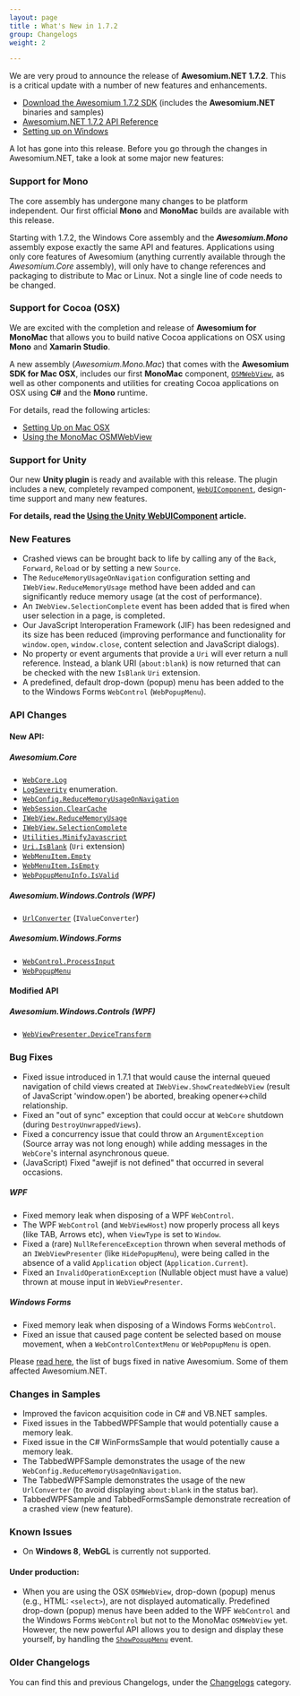 ```yaml
---
layout: page
title : What's New in 1.7.2
group: Changelogs
weight: 2

---
```


We are very proud to announce the release of **Awesomium.NET 1.7.2**. This is a critical update with a number of new features and enhancements.

* [Download the Awesomium 1.7.2 SDK](http://www.awesomium.com/download) (includes the **Awesomium.NET** binaries and samples)
* [Awesomium.NET 1.7.2 API Reference](http://docs.awesomium.net)
* [Setting up on Windows](http://wiki.awesomium.net/getting-started/setting-up-on-windows.html)

A lot has gone into this release. Before you go through the changes in Awesomium.NET, take a look at some major new features:

### Support for Mono

The core assembly has undergone many changes to be platform independent. Our first official **Mono** and **MonoMac** builds are available with this release. 

Starting with 1.7.2, the Windows Core assembly and the **_Awesomium.Mono_** assembly expose exactly the same API and features. Applications using only core features of Awesomium (anything currently available through the *Awesomium.Core* assembly), will only have to change references and packaging to distribute to Mac or Linux. Not a single line of code needs to be changed.

### Support for Cocoa (OSX)

We are excited with the completion and release of **Awesomium for MonoMac** that allows you to build native Cocoa applications on OSX using **Mono** and **Xamarin Studio**.

A new assembly (*Awesomium.Mono.Mac*) that comes with the **Awesomium SDK for Mac OSX**, includes our first **MonoMac** component, [`OSMWebView`](http://docs.awesomium.net/monomac/?tc=T_Awesomium_Mono_Mac_OSMWebView), as well as other components and utilities for creating Cocoa applications on OSX using **C#** and the **Mono** runtime.

For details, read the following articles:

* [Setting Up on Mac OSX](http://wiki.awesomium.net/getting-started/setting-up-on-mac-osx.html)
* [Using the MonoMac OSMWebView](http://wiki.awesomium.net/monomac/using-the-osmwebview.html)

### Support for Unity

Our new **Unity plugin** is ready and available with this release. The plugin includes a new, completely revamped component, [`WebUIComponent`](), design-time support and many new features.

**For details, read the [Using the Unity WebUIComponent](http://wiki.awesomium.net/unity/using-the-webuicomponent.html) article.**

### New Features

* Crashed views can be brought back to life by calling any of the `Back`, `Forward`, `Reload` or by setting a new `Source`.
* The `ReduceMemoryUsageOnNavigation` configuration setting and `IWebView.ReduceMemoryUsage` method have been added and can significantly reduce memory usage (at the cost of performance).
* An `IWebView.SelectionComplete` event has been added that is fired when user selection in a page, is completed.
* Our JavaScript Interoperation Framework (JIF) has been redesigned and its size has been reduced (improving performance and functionality for `window.open`, `window.close`, content selection and JavaScript dialogs).
* No property or event arguments that provide a `Uri` will ever return a null reference. Instead, a blank URI (`about:blank`) is now returned that can be checked with the new `IsBlank` `Uri` extension.
* A predefined, default drop-down (popup) menu has been added to the to the Windows Forms `WebControl` (`WebPopupMenu`).

### API Changes

#### New API:

##### *Awesomium.Core*

* [`WebCore.Log`](http://docs.awesomium.net/?tc=Overload_Awesomium_Core_WebCore_Log)
* [`LogSeverity`](http://docs.awesomium.net/?tc=T_Awesomium_Core_LogSeverity) enumeration.
* [`WebConfig.ReduceMemoryUsageOnNavigation`](http://docs.awesomium.net/?tc=P_Awesomium_Core_WebConfig_ReduceMemoryUsageOnNavigation)
* [`WebSession.ClearCache`](http://docs.awesomium.net/?tc=M_Awesomium_Core_WebSession_ClearCache)
* [`IWebView.ReduceMemoryUsage`](http://docs.awesomium.net/?tc=M_Awesomium_Core_IWebView_ReduceMemoryUsage)
* [`IWebView.SelectionComplete`](http://docs.awesomium.net/?tc=E_Awesomium_Core_IWebView_SelectionComplete)
* [`Utilities.MinifyJavascript`](http://docs.awesomium.net/?tc=M_Awesomium_Core_Utilities_MinifyJavascript)
* [`Uri.IsBlank`](http://docs.awesomium.net/?tc=M_Awesomium_Core_Utilities_IsBlank) (`Uri` extension)
* [`WebMenuItem.Empty`](http://docs.awesomium.net/?tc=F_Awesomium_Core_WebMenuItem_Empty)
* [`WebMenuItem.IsEmpty`](http://docs.awesomium.net/?tc=P_Awesomium_Core_WebMenuItem_IsEmpty)
* [`WebPopupMenuInfo.IsValid`](http://docs.awesomium.net/?tc=P_Awesomium_Core_WebPopupMenuInfo_IsValid)

##### *Awesomium.Windows.Controls* (WPF)

* [`UrlConverter`](http://docs.awesomium.net/?tc=T_Awesomium_Windows_Controls_UrlConverter) (`IValueConverter`)

##### *Awesomium.Windows.Forms*

* [`WebControl.ProcessInput`](http://docs.awesomium.net/?tc=P_Awesomium_Windows_Forms_WebControl_ProcessInput)
* [`WebPopupMenu`](http://docs.awesomium.net/?tc=T_Awesomium_Windows_Forms_WebPopupMenu)

#### Modified API

##### *Awesomium.Windows.Controls* (WPF)

* [`WebViewPresenter.DeviceTransform`](http://docs.awesomium.net/?tc=P_Awesomium_Windows_Controls_WebViewPresenter_DeviceTransform)

### Bug Fixes

* Fixed issue introduced in 1.7.1 that would cause the internal queued navigation of child views created at `IWebView.ShowCreatedWebView` (result of JavaScript 'window.open') be aborted, breaking opener<->child relationship.
* Fixed an "out of sync" exception that could occur at `WebCore` shutdown (during `DestroyUnwrappedViews`).
* Fixed a concurrency issue that could throw an `ArgumentException` (Source array was not long enough) while adding messages in the `WebCore`'s internal asynchronous queue.
* (JavaScript) Fixed "awejif is not defined" that occurred in several occasions.

##### WPF

* Fixed memory leak when disposing of a WPF `WebControl`.
* The WPF `WebControl` (and `WebViewHost`) now properly process all keys (like TAB, Arrows etc), when `ViewType` is set to `Window`.
* Fixed a (rare) `NullReferenceException` thrown when several methods of an `IWebViewPresenter` (like `HidePopupMenu`), were being called in the absence of a valid `Application` object (`Application.Current`).
* Fixed an `InvalidOperationException` (Nullable object must have a value) thrown at mouse input in `WebViewPresenter`.

##### Windows Forms

* Fixed memory leak when disposing of a Windows Forms `WebControl`.
* Fixed an issue that caused page content be selected based on mouse movement, when a `WebControlContextMenu` or `WebPopupMenu` is open.

Please [read here](http://www.awesomium.com/ChangeLog.txt), the list of bugs fixed in native Awesomium. Some of them affected Awesomium.NET.


### Changes in Samples

* Improved the favicon acquisition code in C# and VB.NET samples.
* Fixed issues in the TabbedWPFSample that would potentially cause a memory leak.
* Fixed issue in the C# WinFormsSample that would potentially cause a memory leak.
* The TabbedWPFSample demonstrates the usage of the new `WebConfig.ReduceMemoryUsageOnNavigation`.
* The TabbedWPFSample demonstrates the usage of the new `UrlConverter` (to avoid displaying `about:blank` in the status bar).
* TabbedWPFSample and TabbedFormsSample demonstrate recreation of a crashed view (new feature).


### Known Issues

* On **Windows 8**, **WebGL** is currently not supported.

#### Under production:

* When you are using the OSX `OSMWebView`, drop-down (popup) menus (e.g., HTML: `<select>`), are not displayed automatically. Predefined drop-down (popup) menus have been added to the WPF `WebControl` and the Windows Forms `WebControl` but not to the MonoMac `OSMWebView` yet. However, the new powerful API allows you to design and display these yourself, by handling the [`ShowPopupMenu`](http://docs.awesomium.net/?tc=E_Awesomium_Core_IWebView_ShowPopupMenu) event.

### Older Changelogs

You can find this and previous Changelogs, under the [Changelogs](http://wiki.awesomium.net/changelogs/) category.
